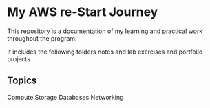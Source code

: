 # My AWS re-Start Journey

This repository is a documentation of my learning and practical work throughout the program.

It includes the following folders notes and lab exercises and portfolio projects

## Topics
Compute
Storage
Databases
Networking

